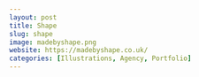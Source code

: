 ```yaml
---
layout: post
title: Shape
slug: shape
image: madebyshape.png
website: https://madebyshape.co.uk/
categories: [Illustrations, Agency, Portfolio]
---
```


